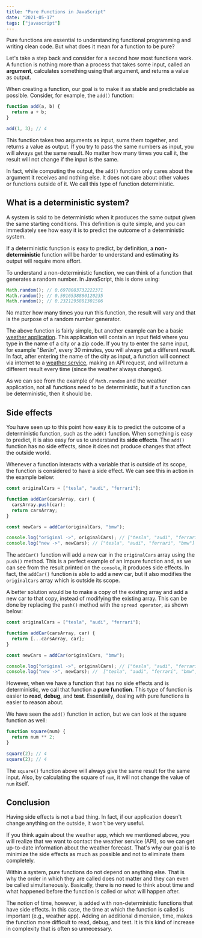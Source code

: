 ```yaml
---
title: "Pure Functions in JavaScript"
date: "2021-05-17"
tags: ["javascript"]
---
```


Pure functions are essential to understanding functional programming and writing clean code.
But what does it mean for a function to be pure?

Let's take a step back and consider for a second how most functions work.
A function is nothing more than a process that takes some input, called an **argument**, calculates something using that argument, and returns a value as output.

When creating a function, our goal is to make it as stable and predictable as possible.
Consider, for example, the `add()` function:

```js
function add(a, b) {
  return a + b;
}

add(1, 3); // 4
```

This function takes two arguments as input, sums them together, and returns a value as output.
If you try to pass the same numbers as input, you will always get the same result. No matter how many times you call it, the result will not change if the input is the same.

In fact, while computing the output, the `add()` function only cares about the argument it receives and nothing else. It does not care about other values or functions outside of it. We call this type of function deterministic.

## What is a deterministic system?

A system is said to be deterministic when it produces the same output given the same starting conditions.
This definition is quite simple, and you can immediately see how easy it is to predict the outcome of a deterministic system.

If a deterministic function is easy to predict, by definition, a **non-deterministic** function will be harder to understand and estimating its output will require more effort.

To understand a non-deterministic function, we can think of a function that generates a random number.
In JavaScript, this is done using:

```js
Math.random(); // 0.6978083732222371
Math.random(); // 0.5916538880120235
Math.random(); // 0.2321295881301506
```

No matter how many times you run this function, the result will vary and that is the purpose of a random number generator.

The above function is fairly simple, but another example can be a basic [weather application](https://github.com/eneax/weather-app). This application will contain an input field where you type in the name of a city or a zip code.
If you try to enter the same input, for example "_Berlin_", every 30 minutes, you will always get a different result.
In fact, after entering the name of the city as input, a function will connect via internet to a [weather service](https://openweathermap.org/api), making an API request, and will return a different result every time (since the weather always changes).

As we can see from the example of `Math.random` and the weather application, not all functions need to be deterministic, but if a function can be deterministic, then it should be.

## Side effects

You have seen up to this point how easy it is to predict the outcome of a deterministic function, such as the `add()` function. When something is easy to predict, it is also easy for us to understand its **side effects**. The `add()` function has no side effects, since it does not produce changes that affect the outside world.

Whenever a function interacts with a variable that is outside of its scope, the function is considered to have a side effect. We can see this in action in the example below:

```js
const originalCars = ["tesla", "audi", "ferrari"];

function addCar(carsArray, car) {
  carsArray.push(car);
  return carsArray;
}

const newCars = addCar(originalCars, "bmw");

console.log("original ->", originalCars); // ["tesla", "audi", "ferrari", "bmw"]
console.log("new ->", newCars); // ["tesla", "audi", "ferrari", "bmw"]
```

The `addCar()` function will add a new car in the `originalCars` array using the `push()` method.
This is a perfect example of an impure function and, as we can see from the result printed on the `console`, it produces side effects.
In fact, the `addCar()` function is able to add a new car, but it also modifies the `originalCars` array which is outside its scope.

A better solution would be to make a copy of the existing array and add a new car to that copy, instead of modifying the existing array.
This can be done by replacing the `push()` method with the `spread operator`, as shown below:

```js
const originalCars = ["tesla", "audi", "ferrari"];

function addCar(carsArray, car) {
  return [...carsArray, car];
}

const newCars = addCar(originalCars, "bmw");

console.log("original ->", originalCars); // ["tesla", "audi", "ferrari"]
console.log("new ->", newCars); //  ["tesla", "audi", "ferrari", "bmw"]
```

However, when we have a function that has no side effects and is deterministic, we call that function a **pure function**. This type of function is easier to **read**, **debug**, and **test**. Essentially, dealing with pure functions is easier to reason about.

We have seen the `add()` function in action, but we can look at the square function as well:

```js
function square(num) {
  return num ** 2;
}

square(2); // 4
square(2); // 4
```

The `square()` function above will always give the same result for the same input. Also, by calculating the square of `num`, it will not change the value of `num` itself.

## Conclusion

Having side effects is not a bad thing. In fact, if our application doesn't change anything on the outside, it won't be very useful.

If you think again about the weather app, which we mentioned above, you will realize that we want to contact the weather service (API), so we can get up-to-date information about the weather forecast. That's why our goal is to minimize the side effects as much as possible and not to eliminate them completely.

Within a system, pure functions do not depend on anything else. That is why the order in which they are called does not matter and they can even be called simultaneously. Basically, there is no need to think about time and what happened before the function is called or what will happen after.

The notion of time, however, is added with non-deterministic functions that have side effects.
In this case, the time at which the function is called is important (e.g., weather app). Adding an additional dimension, time, makes the function more difficult to read, debug, and test. It is this kind of increase in complexity that is often so unnecessary.
